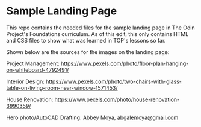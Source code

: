 # Sample Landing Page

This repo contains the needed files for the sample landing page in The Odin Project's Foundations curriculum. As of this edit, this only contains HTML and CSS files to show what was learned in TOP's lessons so far.

Shown below are the sources for the images on the landing page:

Project Management: https://www.pexels.com/photo/floor-plan-hanging-on-whiteboard-4792491/

Interior Design: https://www.pexels.com/photo/two-chairs-with-glass-table-on-living-room-near-window-1571453/

House Renovation: https://www.pexels.com/photo/house-renovation-3990359/

Hero photo/AutoCAD Drafting: Abbey Moya, abgalemoya@gmail.com